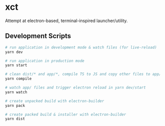 # xct

Attempt at electron-based, terminal-inspired launcher/utility.

## Development Scripts

```bash
# run application in development mode & watch files (for live-reload)
yarn dev

# run application in production mode
yarn start

# clean dist/* and app/*, compile TS to JS and copy other files to app/*
yarn compile

# watch app/ files and trigger electron reload in yarn dev/start
yarn watch

# create unpacked build with electron-builder
yarn pack

# create packed build & installer with electron-builder
yarn dist
```

